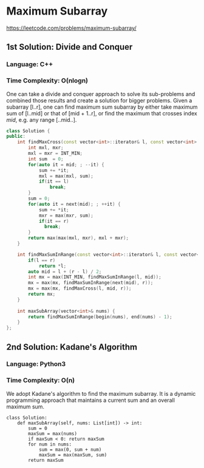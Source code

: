 # Maximum Subarray
https://leetcode.com/problems/maximum-subarray/

## 1st Solution: Divide and Conquer
### Language: C++
### Time Complexity: O(nlogn)

One can take a divide and conquer approach to solve its sub-problems and combined those results and create a solution for bigger problems.
Given a subarray [l..r], one can find maximum sum subarray by either take maximum sum of [l..mid] or that of [mid + 1..r], or find the maximum that crosses index *mid*, e.g. any range [..mid..].

```c++
class Solution {
public:
    int findMaxCross(const vector<int>::iterator& l, const vector<int>::iterator& mid, const vector<int>::iterator& r) {
        int mxl, mxr;
        mxl = mxr = INT_MIN;
        int sum  = 0;
        for(auto it = mid; ; --it) {
            sum += *it;
            mxl = max(mxl, sum);
            if(it == l)
                break;
        }
        sum = 0;
        for(auto it = next(mid); ; ++it) {
            sum += *it;
            mxr = max(mxr, sum);
            if(it == r)
              break;
        }
        return max(max(mxl, mxr), mxl + mxr);
    }

    int findMaxSumInRange(const vector<int>::iterator& l, const vector<int>::iterator& r) {
        if(l == r)
            return *l;
        auto mid = l + (r - l) / 2;
        int mx = max(INT_MIN, findMaxSumInRange(l, mid));
        mx = max(mx, findMaxSumInRange(next(mid), r));
        mx = max(mx, findMaxCross(l, mid, r));
        return mx;
    }
    
    int maxSubArray(vector<int>& nums) {
        return findMaxSumInRange(begin(nums), end(nums) - 1);
    }
};
```

## 2nd Solution: Kadane's Algorithm
### Language: Python3
### Time Complexity: O(n)

We adopt Kadane's algorithm to find the maximum subarray. It is a dynamic programming approach that maintains a current sum and an overall maximum sum.

```python3
class Solution:
    def maxSubArray(self, nums: List[int]) -> int:
        sum = 0
        maxSum = max(nums)
        if maxSum < 0: return maxSum
        for num in nums:
            sum = max(0, sum + num)
            maxSum = max(maxSum, sum)
        return maxSum
```


